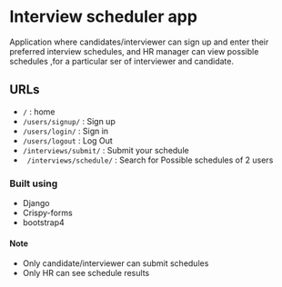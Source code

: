# Interview scheduler app

Application where candidates/interviewer can sign up and enter their preferred interview schedules, and HR manager can view possible schedules ,for a particular ser of interviewer and candidate.

## URLs

* ````/```` : home
* ````/users/signup/```` : Sign up
* ````/users/login/```` : Sign in
* ````/users/logout```` : Log Out
* ````/interviews/submit/```` : Submit your schedule
* ```` /interviews/schedule/```` : Search for Possible schedules of 2 users

### Built using

* Django 
* Crispy-forms
* bootstrap4

#### Note

* Only candidate/interviewer can submit schedules
* Only HR can see schedule results
